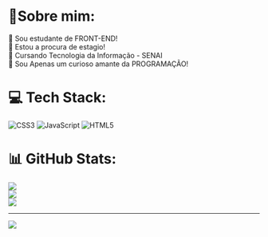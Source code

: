 # 💫Sobre mim:
🔭 Sou estudante de FRONT-END!<br>👯 Estou a procura de estagio!<br>🤝 Cursando Tecnologia da Informação - SENAI<br>🌱 Sou Apenas um curioso amante da PROGRAMAÇÃO!<br>


# 💻 Tech Stack:
![CSS3](https://img.shields.io/badge/css3-%231572B6.svg?style=flat-square&logo=css3&logoColor=white) ![JavaScript](https://img.shields.io/badge/javascript-%23323330.svg?style=flat-square&logo=javascript&logoColor=%23F7DF1E) ![HTML5](https://img.shields.io/badge/html5-%23E34F26.svg?style=flat-square&logo=html5&logoColor=white)
# 📊 GitHub Stats:
![](https://github-readme-stats.vercel.app/api?username=VinyyciusCanuto&theme=great-gatsby&hide_border=false&include_all_commits=false&count_private=false)<br/>
![](https://github-readme-streak-stats.herokuapp.com/?user=VinyyciusCanuto&theme=great-gatsby&hide_border=false)<br/>
![](https://github-readme-stats.vercel.app/api/top-langs/?username=VinyyciusCanuto&theme=great-gatsby&hide_border=false&include_all_commits=false&count_private=false&layout=compact)

---
[![](https://visitcount.itsvg.in/api?id=VinyyciusCanuto&icon=1&color=2)](https://visitcount.itsvg.in)

<!-- Proudly created with GPRM ( https://gprm.itsvg.in ) -->
